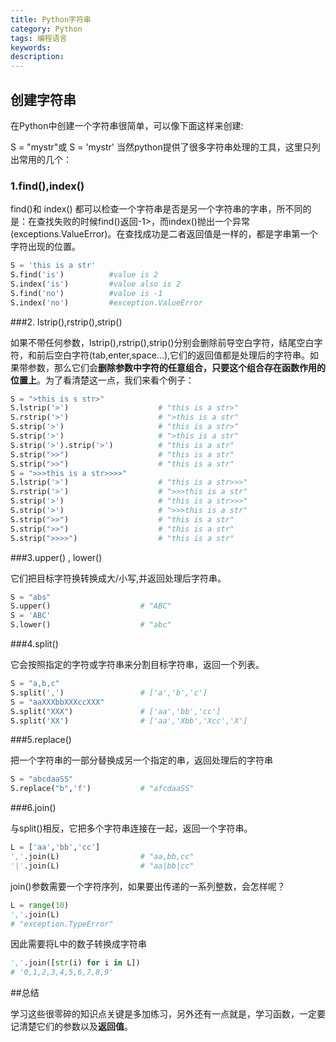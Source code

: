 ```yaml
---
title: Python字符串
category: Python
tags: 编程语言
keywords: 
description: 
---
```


## 创建字符串

在Python中创建一个字符串很简单，可以像下面这样来创建:

S = "mystr"或 S = 'mystr'
当然python提供了很多字符串处理的工具，这里只列出常用的几个：

### 1.find(),index() 

find()和 index() 都可以检查一个字符串是否是另一个字符串的字串，所不同的是：在查找失败的时候find()返回-1>，而index()抛出一个异常(exceptions.ValueError)。在查找成功是二者返回值是一样的，都是字串第一个字符出现的位置。

```python
S = 'this is a str'
S.find('is')          #value is 2
S.index('is')         #value also is 2
S.find('no')          #value is -1
S.index('no')         #exception.ValueError
```

###2. lstrip(),rstrip(),strip() 

如果不带任何参数，lstrip(),rstrip(),strip()分别会删除前导空白字符，结尾空白字符，和前后空白字符(tab,enter,space...),它们的返回值都是处理后的字符串。如果带参数，那么它们会**删除参数中字符的任意组合，只要这个组合存在函数作用的位置上**。为了看清楚这一点，我们来看个例子：

```python
S = ">this is s str>"
S.lstrip('>')                    # "this is a str>"
S.rstrip('>')                    # ">this is a str"
S.strip('>')                     # "this is a str>"
S.strip('>')                     # ">this is a str"
S.strip('>').strip('>')          # "this is a str"
S.strip(">>")                    # "this is a str"
S.strip(">>")                    # "this is a str"
S = ">>>this is a str>>>>"
S.lstrip('>')                    # "this is a str>>>"
S.rstrip('>')                    # ">>>this is a str"
S.strip('>')                     # "this is a str>>>"
S.strip('>')                     # ">>>this is a str"
S.strip(">>")                    # "this is a str"
S.strip(">>")                    # "this is a str"
S.strip(">>>>")                  # "this is a str"
```

###3.upper() , lower() 

它们把目标字符换转换成大/小写,并返回处理后字符串。

```python
S = "abs"
S.upper()                    # "ABC"
S = 'ABC'
S.lower()                    # "abc"
```

###4.split()

它会按照指定的字符或字符串来分割目标字符串，返回一个列表。

```python
S = "a,b,c"
S.split(',')                 # ['a','b','c']
S = "aaXXXbbXXXccXXX"
S.split("XXX")               # ['aa','bb','cc']
S.split('XX')                # ['aa','Xbb','Xcc','X']
```

###5.replace()

把一个字符串的一部分替换成另一个指定的串，返回处理后的字符串

```python
S = "abcdaaSS"
S.replace("b",'f')           # "afcdaaSS"
```
###6.join()

与split()相反，它把多个字符串连接在一起，返回一个字符串。

```python
L = ['aa','bb','cc']
','.join(L)                  # "aa,bb,cc"
'|'.join(L)                  # "aa|bb|cc"
```
join()参数需要一个字符序列，如果要出传递的一系列整数，会怎样呢？

```python
L = range(10)
','.join(L) 
# "exception.TypeError"
```

因此需要将L中的数子转换成字符串

```python
','.join([str(i) for i in L])
# '0,1,2,3,4,5,6,7,8,9'
```

##总结

学习这些很零碎的知识点关键是多加练习，另外还有一点就是，学习函数，一定要记清楚它们的参数以及**返回值**。
